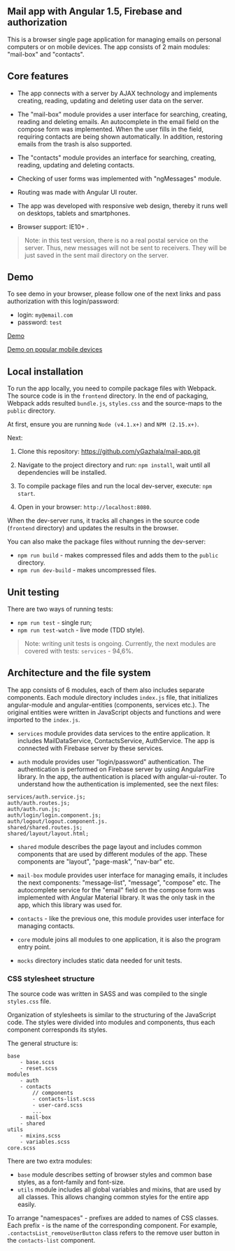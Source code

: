 ## Mail app with Angular 1.5, Firebase and authorization

This is a browser single page application for managing emails on personal computers or on mobile devices.
The app consists of 2 main modules: "mail-box" and "contacts".

## Core features

- The app connects with a server by AJAX technology and implements creating, reading, updating and deleting user data on the server.

- The "mail-box" module provides a user interface for searching, creating, reading and deleting emails. An autocomplete in the email field on the compose form was implemented. When the user fills in the field, requiring contacts are being shown automatically. In addition, restoring emails from the trash is also supported.

- The "contacts" module provides an interface for searching, creating, reading, updating and deleting contacts.

- Checking of user forms was implemented with "ngMessages" module.

- Routing was made with Angular UI router.

- The app was developed with responsive web design, thereby it runs well on desktops, tablets and smartphones.

- Browser support: IE10+ .

> Note: in this test version, there is no a real postal service on the server. Thus, new messages will not be sent to receivers. They will be just saved in the sent mail directory on the server.

## Demo

To see demo in your browser, please follow one of the next links and pass authorization with this login/password:

- login: `my@email.com`
- password: `test`

[Demo](https://gazhala.firebaseapp.com "Direct link")

[Demo on popular mobile devices](http://www.responsinator.com/?url=https%3A%2F%2Fgazhala.firebaseapp.com "See through responsinator.com service")

## Local installation

To run the app locally, you need to compile package files with Webpack. The source code is in the `frontend` directory. In the end of packaging, Webpack adds resulted `bundle.js`, `styles.css` and the source-maps to the `public` directory.

At first, ensure you are running `Node (v4.1.x+)` and `NPM (2.15.x+)`.

Next:

1. Clone this repository: https://github.com/yGazhala/mail-app.git

2. Navigate to the project directory and run: `npm install`, wait until all dependencies will be installed.

3. To compile package files and run the local dev-server, execute: `npm start`.

4. Open in your browser: `http://localhost:8080`.

When the dev-server runs, it tracks all changes in the source code (`frontend` directory) and updates the results in the browser.

You can also make the package files without running the dev-server:
- `npm run build` - makes compressed files and adds them to the `public` directory.
- `npm run dev-build` - makes uncompressed files.

## Unit testing

There are two ways of running tests:
- `npm run test` - single run;
- `npm run test-watch` - live mode (TDD style).

> Note: writing unit tests is ongoing. Currently, the next modules are covered with tests: `services` - 94,6%.

## Architecture and the file system

The app consists of 6 modules, each of them also includes separate components. Each module directory includes `index.js` file, that initializes angular-module and angular-entities (components, services etc.). The original entities were written in JavaScript objects and functions and were imported to the `index.js`.

- `services` module provides data services to the entire application. It includes MailDataService, ContactsService, AuthService. The app is connected with Firebase server by these services.

- `auth` module provides user "login/password" authentication. The authentication is performed on Firebase server by using AngularFire library. In the app, the authentication is placed with angular-ui-router. To understand how the authentication is implemented, see the next files:

```
services/auth.service.js;
auth/auth.routes.js;
auth/auth.run.js;
auth/login/login.component.js;
auth/logout/logout.component.js.
shared/shared.routes.js;
shared/layout/layout.html;
```

- `shared` module describes the page layout and includes common components that are used by different modules of the app. These components are "layout", "page-mask", "nav-bar" etc.

- `mail-box` module provides user interface for managing emails, it includes the next components: "message-list", "message", "compose" etc. The autocomplete service for the "email" field on the compose form was implemented with Angular Material library. It was the only task in the app, which this library was used for.

- `contacts` - like the previous one, this module provides user interface for managing contacts.

- `core` module joins all modules to one application, it is also the program entry point.

- `mocks` directory includes static data needed for unit tests.

### CSS stylesheet structure

The source code was written in SASS and was compiled to the single `styles.css` file.

Organization of stylesheets is similar to the structuring of the JavaScript code. The styles were divided into modules and components, thus each component corresponds its styles.

The general structure is:
```
base
	- base.scss
	- reset.scss
modules
	- auth
	- contacts
		// components
		- contacts-list.scss
		- user-card.scss
		...
	- mail-box
	- shared
utils
	- mixins.scss
	- variables.scss
core.scss
```

There are two extra modules:
- `base` module describes setting of browser styles and common base styles, as a font-family and font-size.
- `utils` module includes all global variables and mixins, that are used by all classes. This allows changing common styles for the entire app easily.

To arrange "namespaces" - prefixes are added to names of CSS classes. Each prefix - is the name of the corresponding component.
For example, `.contactsList_removeUserButton` class refers to the remove user button in the `contacts-list` component.